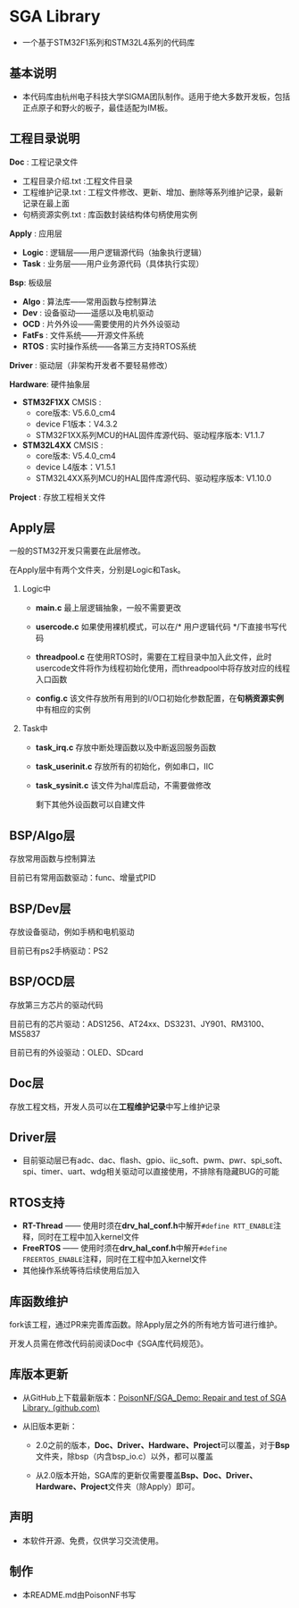 # SGA Library

- 一个基于STM32F1系列和STM32L4系列的代码库

## 基本说明

- 本代码库由杭州电子科技大学SIGMA团队制作。适用于绝大多数开发板，包括正点原子和野火的板子，最佳适配为IM板。

## 工程目录说明

**Doc** : 工程记录文件

- 工程目录介绍.txt :工程文件目录
- 工程维护记录.txt : 工程文件修改、更新、增加、删除等系列维护记录，最新记录在最上面
- 句柄资源实例.txt : 库函数封装结构体句柄使用实例

**Apply** : 应用层

- **Logic** : 逻辑层——用户逻辑源代码（抽象执行逻辑）
- **Task** : 业务层——用户业务源代码（具体执行实现）

**Bsp**: 板级层

- **Algo** : 算法库——常用函数与控制算法
- **Dev** : 设备驱动——遥感以及电机驱动
- **OCD** : 片外外设——需要使用的片外外设驱动
- **FatFs** : 文件系统——开源文件系统
- **RTOS** : 实时操作系统——各第三方支持RTOS系统

**Driver** : 驱动层（非架构开发者不要轻易修改）

**Hardware**: 硬件抽象层

- **STM32F1XX**
    CMSIS : 
    - core版本: V5.6.0_cm4
    - device F1版本：V4.3.2 
    - STM32F1XX系列MCU的HAL固件库源代码、驱动程序版本: V1.1.7
- **STM32L4XX**
    CMSIS : 
    - core版本: V5.4.0_cm4
    - device L4版本：V1.5.1
    - STM32L4XX系列MCU的HAL固件库源代码、驱动程序版本: V1.10.0 

**Project**		: 存放工程相关文件


## Apply层

一般的STM32开发只需要在此层修改。

在Apply层中有两个文件夹，分别是Logic和Task。

1. Logic中

    - **main.c**  		    最上层逻辑抽象，一般不需要更改

    - **usercode.c**      如果使用裸机模式，可以在/* 用户逻辑代码 */下直接书写代码

    - **threadpool.c**   在使用RTOS时，需要在工程目录中加入此文件，此时usercode文件将作为线程初始化使用，而threadpool中将存放对应的线程入口函数
    
    - **config.c**           该文件存放所有用到的I/O口初始化参数配置，在**句柄资源实例**中有相应的实例
    
2. Task中
    - **task_irq.c**          存放中断处理函数以及中断返回服务函数
    
    - **task_userinit.c** 存放所有的初始化，例如串口，IIC
    
    - **task_sysinit.c**    该文件为hal库启动，不需要做修改
    
        剩下其他外设函数可以自建文件

## BSP/Algo层

存放常用函数与控制算法

目前已有常用函数驱动：func、增量式PID

## BSP/Dev层

存放设备驱动，例如手柄和电机驱动

目前已有ps2手柄驱动：PS2

## BSP/OCD层

存放第三方芯片的驱动代码

目前已有的芯片驱动：ADS1256、AT24xx、DS3231、JY901、RM3100、MS5837

目前已有的外设驱动：OLED、SDcard

## Doc层

存放工程文档，开发人员可以在**工程维护记录**中写上维护记录

## Driver层

- 目前驱动层已有adc、dac、flash、gpio、iic_soft、pwm、pwr、spi_soft、spi、timer、uart、wdg相关驱动可以直接使用，不排除有隐藏BUG的可能

## RTOS支持

- **RT-Thread** —— 使用时须在**drv_hal_conf.h**中解开`#define RTT_ENABLE`注释，同时在工程中加入kernel文件
- **FreeRTOS** —— 使用时须在**drv_hal_conf.h**中解开`#define FREERTOS_ENABLE`注释，同时在工程中加入kernel文件
- 其他操作系统等待后续使用后加入

## 库函数维护

fork该工程，通过PR来完善库函数。除Apply层之外的所有地方皆可进行维护。

开发人员需在修改代码前阅读Doc中《SGA库代码规范》。

## 库版本更新

- 从GitHub上下载最新版本：[PoisonNF/SGA_Demo: Repair and test of SGA Library. (github.com)](https://github.com/PoisonNF/SGA_Demo)

- 从旧版本更新：

    - 2.0之前的版本，**Doc、Driver、Hardware、Project**可以覆盖，对于**Bsp**文件夹，除bsp（内含bsp_io.c）以外，都可以覆盖

    - 从2.0版本开始，SGA库的更新仅需要覆盖**Bsp、Doc、Driver、Hardware、Project**文件夹（除Apply）即可。

## 声明

- 本软件开源、免费，仅供学习交流使用。

## 制作

- 本README.md由PoisonNF书写
